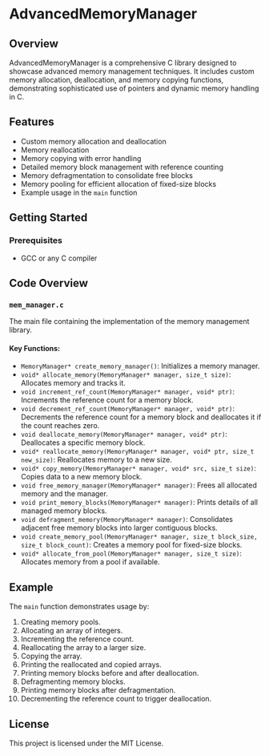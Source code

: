 # AdvancedMemoryManager

## Overview
AdvancedMemoryManager is a comprehensive C library designed to showcase advanced memory management techniques.
It includes custom memory allocation, deallocation, and memory copying functions, demonstrating sophisticated use of pointers and dynamic memory handling in C.

## Features
- Custom memory allocation and deallocation
- Memory reallocation
- Memory copying with error handling
- Detailed memory block management with reference counting
- Memory defragmentation to consolidate free blocks
- Memory pooling for efficient allocation of fixed-size blocks
- Example usage in the `main` function

## Getting Started
### Prerequisites
- GCC or any C compiler

## Code Overview
### `mem_manager.c`
The main file containing the implementation of the memory management library.

#### Key Functions:
- `MemoryManager* create_memory_manager()`: Initializes a memory manager.
- `void* allocate_memory(MemoryManager* manager, size_t size)`: Allocates memory and tracks it.
- `void increment_ref_count(MemoryManager* manager, void* ptr)`: Increments the reference count for a memory block.
- `void decrement_ref_count(MemoryManager* manager, void* ptr)`: Decrements the reference count for a memory block and deallocates it if the count reaches zero.
- `void deallocate_memory(MemoryManager* manager, void* ptr)`: Deallocates a specific memory block.
- `void* reallocate_memory(MemoryManager* manager, void* ptr, size_t new_size)`: Reallocates memory to a new size.
- `void* copy_memory(MemoryManager* manager, void* src, size_t size)`: Copies data to a new memory block.
- `void free_memory_manager(MemoryManager* manager)`: Frees all allocated memory and the manager.
- `void print_memory_blocks(MemoryManager* manager)`: Prints details of all managed memory blocks.
- `void defragment_memory(MemoryManager* manager)`: Consolidates adjacent free memory blocks into larger contiguous blocks.
- `void create_memory_pool(MemoryManager* manager, size_t block_size, size_t block_count)`: Creates a memory pool for fixed-size blocks.
- `void* allocate_from_pool(MemoryManager* manager, size_t size)`: Allocates memory from a pool if available.

## Example
The `main` function demonstrates usage by:
1. Creating memory pools.
2. Allocating an array of integers.
3. Incrementing the reference count.
4. Reallocating the array to a larger size.
5. Copying the array.
6. Printing the reallocated and copied arrays.
7. Printing memory blocks before and after deallocation.
8. Defragmenting memory blocks.
9. Printing memory blocks after defragmentation.
10. Decrementing the reference count to trigger deallocation.

## License
This project is licensed under the MIT License.
